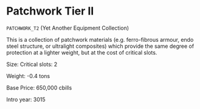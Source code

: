 # Patchwork Tier II

`PATCHWORK_T2` (Yet Another Equipment Collection)

This is a collection of patchwork materials (e.g. ferro-fibrous armour, endo steel structure, or ultralight composites) which provide the same degree of protection at a lighter weight, but at the cost of critical slots.

Size: Critical slots: 2

Weight: -0.4 tons

Base Price: 650,000 cbills

Intro year: 3015

